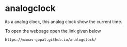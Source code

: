 # analogclock

its a analog clock,
this analog clock show the current time.

To open the webpage open the link given below
```
https://manav-gopal.github.io/analogclock/
```